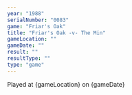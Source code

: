 ```yaml
---
year: "1988"
serialNumber: "0083" 
game: "Friar's Oak"
title: "Friar's Oak -v- The Min"
gameLocation: ""
gameDate: ""
result: ""
resultType: ""
type: "game"
---
```


Played at {gameLocation} on {gameDate} 